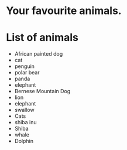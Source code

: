 # Your favourite animals.

# List of animals
- African painted dog
- cat
- penguin
- polar bear
- panda
- elephant
- Bernese Mountain Dog
- lion
- elephant
- swallow
- Cats
- shiba inu
- Shiba
- whale
- Dolphin
